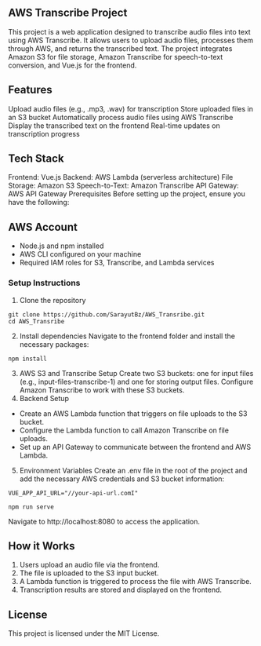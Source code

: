 ## AWS Transcribe Project
This project is a web application designed to transcribe audio files into text using AWS Transcribe. It allows users to upload audio files, processes them through AWS, and returns the transcribed text. The project integrates Amazon S3 for file storage, Amazon Transcribe for speech-to-text conversion, and Vue.js for the frontend.

## Features
Upload audio files (e.g., .mp3, .wav) for transcription
Store uploaded files in an S3 bucket
Automatically process audio files using AWS Transcribe
Display the transcribed text on the frontend
Real-time updates on transcription progress
## Tech Stack
Frontend: Vue.js
Backend: AWS Lambda (serverless architecture)
File Storage: Amazon S3
Speech-to-Text: Amazon Transcribe
API Gateway: AWS API Gateway
Prerequisites
Before setting up the project, ensure you have the following:

## AWS Account
* Node.js and npm installed
* AWS CLI configured on your machine
* Required IAM roles for S3, Transcribe, and Lambda services
### Setup Instructions
1. Clone the repository

```
git clone https://github.com/SarayutBz/AWS_Transribe.git
cd AWS_Transribe
```
2. Install dependencies
Navigate to the frontend folder and install the necessary packages:

```
npm install
```

3. AWS S3 and Transcribe Setup
Create two S3 buckets: one for input files (e.g., input-files-transcribe-1) and one for storing output files.
Configure Amazon Transcribe to work with these S3 buckets.
4. Backend Setup
* Create an AWS Lambda function that triggers on file uploads to the S3 bucket.
* Configure the Lambda function to call Amazon Transcribe on file uploads.
* Set up an API Gateway to communicate between the frontend and AWS Lambda.
5. Environment Variables
Create an .env file in the root of the project and add the necessary AWS credentials and S3 bucket information:

```
VUE_APP_API_URL="//your-api-url.comI"
```

```
npm run serve
```
Navigate to http://localhost:8080 to access the application.

## How it Works
1. Users upload an audio file via the frontend.
2. The file is uploaded to the S3 input bucket.
3. A Lambda function is triggered to process the file with AWS Transcribe.
4. Transcription results are stored and displayed on the frontend.
   
## License
This project is licensed under the MIT License.

